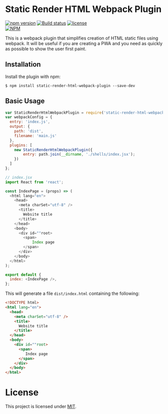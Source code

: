 Static Render HTML Webpack Plugin
=================================
[![npm version](https://badge.fury.io/js/static-render-html-webpack-plugin.svg)](https://badge.fury.io/js/static-render-html-webpack-plugin)
[![Build status](https://travis-ci.org/donskov/static-render-html-webpack-plugin.svg)](https://travis-ci.org/donskov/static-render-html-webpack-plugin)
[![license](https://img.shields.io/github/license/mashape/apistatus.svg)](https://github.com/donskov/static-render-html-webpack-plugin/blob/master/LICENSE)
<br/>
[![NPM](https://nodei.co/npm/static-render-html-webpack-plugin.png?downloads=true&downloadRank=true&stars=true)](https://nodei.co/npm/static-render-html-webpack-plugin/)

This is a webpack plugin that simplifies creation of HTML static files using webpack. It will be useful if you are creating a PWA and you need as quickly as possible to show the user first paint.

Installation
------------
Install the plugin with npm:
```shell
$ npm install static-render-html-webpack-plugin --save-dev
```

Basic Usage
-----------

```javascript
var StaticRenderHtmlWebpackPlugin = require('static-render-html-webpack-plugin');
var webpackConfig = {
  entry: 'index.js',
  output: {
    path: 'dist',
    filename: 'main.js'
  },
  plugins: [
    new StaticRenderHtmlWebpackPlugin({
        entry: path.join(__dirname, './shells/index.jsx');
    })
  ]
};
```

```javascript
// index.jsx
import React from 'react';

const IndexPage = (props) => (
  <html lang="en">
    <head>
      <meta charSet="utf-8" />
      <title>
        Website title
      </title>
    </head>
    <body>
      <div id=""root>
        <span>
	        Index page
        </span>
      </div>
    </body>
  </html>
);

export default {
  index: <IndexPage />,
};
```

This will generate a file `dist/index.html` containing the following:
```html
<!DOCTYPE html>
<html lang="en">
  <head>
    <meta charSet="utf-8" />
    <title>
      Website title
    </title>
  </head>
  <body>
    <div id=""root>
      <span>
         Index page
      </span>
    </div>
  </body>
</html>
```

# License

This project is licensed under [MIT](https://github.com/donskov/static-render-html-webpack-plugin/blob/master/LICENSE.md).